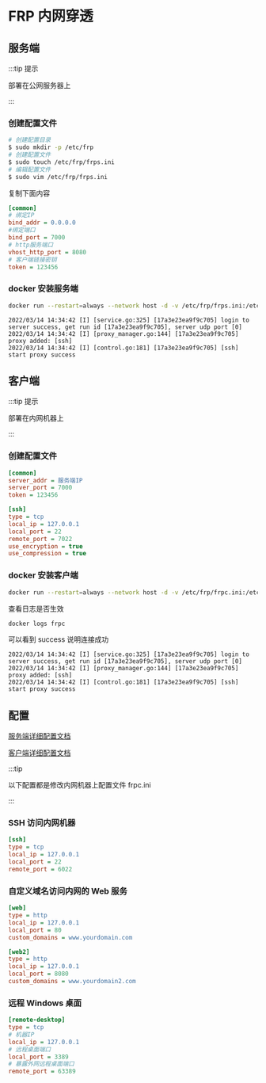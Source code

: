 # FRP 内网穿透

## 服务端

:::tip 提示

部署在公网服务器上

:::

### 创建配置文件

```bash
# 创建配置目录
$ sudo mkdir -p /etc/frp
# 创建配置文件
$ sudo touch /etc/frp/frps.ini
# 编辑配置文件
$ sudo vim /etc/frp/frps.ini
```

复制下面内容

```ini
[common]
# 绑定IP
bind_addr = 0.0.0.0
#绑定端口
bind_port = 7000
# http服务端口
vhost_http_port = 8080
# 客户端链接密钥
token = 123456
```

### docker 安装服务端

```bash
docker run --restart=always --network host -d -v /etc/frp/frps.ini:/etc/frp/frps.ini --name frps snowdreamtech/frps
```

```
2022/03/14 14:34:42 [I] [service.go:325] [17a3e23ea9f9c705] login to server success, get run id [17a3e23ea9f9c705], server udp port [0]
2022/03/14 14:34:42 [I] [proxy_manager.go:144] [17a3e23ea9f9c705] proxy added: [ssh]
2022/03/14 14:34:42 [I] [control.go:181] [17a3e23ea9f9c705] [ssh] start proxy success
```



## 客户端

:::tip 提示

部署在内网机器上

:::

### 创建配置文件

```ini
[common]
server_addr = 服务端IP
server_port = 7000
token = 123456

[ssh]
type = tcp
local_ip = 127.0.0.1
local_port = 22
remote_port = 7022
use_encryption = true
use_compression = true
```

### docker 安装客户端

```bash
docker run --restart=always --network host -d -v /etc/frp/frpc.ini:/etc/frp/frpc.ini --name frpc snowdreamtech/frpc
```

查看日志是否生效

```bash
docker logs frpc
```

可以看到 success 说明连接成功

```
2022/03/14 14:34:42 [I] [service.go:325] [17a3e23ea9f9c705] login to server success, get run id [17a3e23ea9f9c705], server udp port [0]
2022/03/14 14:34:42 [I] [proxy_manager.go:144] [17a3e23ea9f9c705] proxy added: [ssh]
2022/03/14 14:34:42 [I] [control.go:181] [17a3e23ea9f9c705] [ssh] start proxy success
```





## 配置

[服务端详细配置文档](https://gofrp.org/docs/reference/server-configures/)

[客户端详细配置文档](https://gofrp.org/docs/reference/client-configures/)

:::tip

以下配置都是修改内网机器上配置文件 frpc.ini

:::

### SSH 访问内网机器



```ini
[ssh]
type = tcp
local_ip = 127.0.0.1
local_port = 22
remote_port = 6022
```

### 自定义域名访问内网的 Web 服务

```ini
[web]
type = http
local_ip = 127.0.0.1
local_port = 80
custom_domains = www.yourdomain.com

[web2]
type = http
local_ip = 127.0.0.1
local_port = 8080
custom_domains = www.yourdomain2.com
```

### 远程 Windows 桌面

```ini
[remote-desktop]
type = tcp
# 机器IP
local_ip = 127.0.0.1
# 远程桌面端口
local_port = 3389
# 暴露外网远程桌面端口
remote_port = 63389
```

